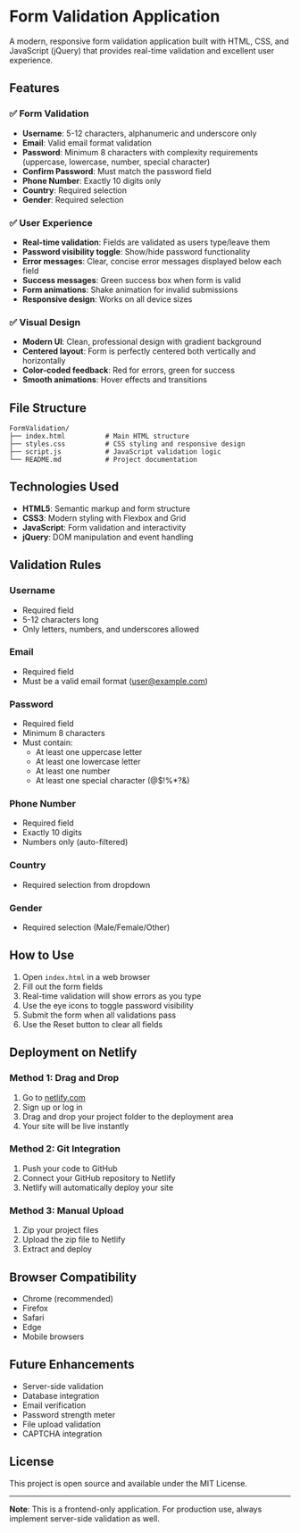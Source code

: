 # Form Validation Application

A modern, responsive form validation application built with HTML, CSS, and JavaScript (jQuery) that provides real-time validation and excellent user experience.

## Features

### ✅ Form Validation
- **Username**: 5-12 characters, alphanumeric and underscore only
- **Email**: Valid email format validation
- **Password**: Minimum 8 characters with complexity requirements (uppercase, lowercase, number, special character)
- **Confirm Password**: Must match the password field
- **Phone Number**: Exactly 10 digits only
- **Country**: Required selection
- **Gender**: Required selection

### ✅ User Experience
- **Real-time validation**: Fields are validated as users type/leave them
- **Password visibility toggle**: Show/hide password functionality
- **Error messages**: Clear, concise error messages displayed below each field
- **Success messages**: Green success box when form is valid
- **Form animations**: Shake animation for invalid submissions
- **Responsive design**: Works on all device sizes

### ✅ Visual Design
- **Modern UI**: Clean, professional design with gradient background
- **Centered layout**: Form is perfectly centered both vertically and horizontally
- **Color-coded feedback**: Red for errors, green for success
- **Smooth animations**: Hover effects and transitions

## File Structure

```
FormValidation/
├── index.html          # Main HTML structure
├── styles.css          # CSS styling and responsive design
├── script.js           # JavaScript validation logic
└── README.md           # Project documentation
```

## Technologies Used

- **HTML5**: Semantic markup and form structure
- **CSS3**: Modern styling with Flexbox and Grid
- **JavaScript**: Form validation and interactivity
- **jQuery**: DOM manipulation and event handling

## Validation Rules

### Username
- Required field
- 5-12 characters long
- Only letters, numbers, and underscores allowed

### Email
- Required field
- Must be a valid email format (user@example.com)

### Password
- Required field
- Minimum 8 characters
- Must contain:
  - At least one uppercase letter
  - At least one lowercase letter
  - At least one number
  - At least one special character (@$!%*?&)

### Phone Number
- Required field
- Exactly 10 digits
- Numbers only (auto-filtered)

### Country
- Required selection from dropdown

### Gender
- Required selection (Male/Female/Other)

## How to Use

1. Open `index.html` in a web browser
2. Fill out the form fields
3. Real-time validation will show errors as you type
4. Use the eye icons to toggle password visibility
5. Submit the form when all validations pass
6. Use the Reset button to clear all fields

## Deployment on Netlify

### Method 1: Drag and Drop
1. Go to [netlify.com](https://netlify.com)
2. Sign up or log in
3. Drag and drop your project folder to the deployment area
4. Your site will be live instantly

### Method 2: Git Integration
1. Push your code to GitHub
2. Connect your GitHub repository to Netlify
3. Netlify will automatically deploy your site

### Method 3: Manual Upload
1. Zip your project files
2. Upload the zip file to Netlify
3. Extract and deploy

## Browser Compatibility

- Chrome (recommended)
- Firefox
- Safari
- Edge
- Mobile browsers

## Future Enhancements

- Server-side validation
- Database integration
- Email verification
- Password strength meter
- File upload validation
- CAPTCHA integration

## License

This project is open source and available under the MIT License.

---

**Note**: This is a frontend-only application. For production use, always implement server-side validation as well. 